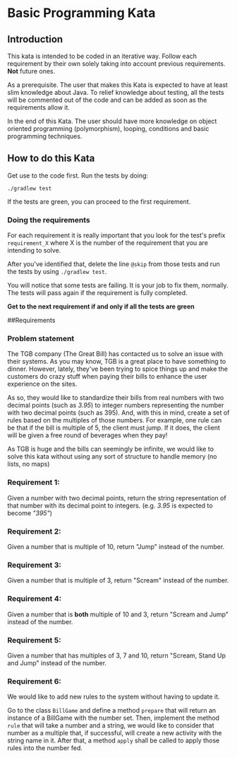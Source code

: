 # Basic Programming Kata

## Introduction

This kata is intended to be coded in an iterative way. Follow each requirement by their own solely taking into account previous requirements. **Not** future ones.

As a prerequisite. The user that makes this Kata is expected to have at least slim knowledge about Java. To relief knowledge about testing, all the tests will be commented out of the code and can be added as soon as the requirements allow it.

In the end of this Kata. The user should have more knowledge on object oriented programming (polymorphism), looping, conditions and basic programming techniques.

## How to do this Kata

Get use to the code first. Run the tests by doing:

```./gradlew test```

If the tests are green, you can proceed to the first requirement.

### Doing the requirements

For each requirement it is really important that you look for the test's prefix `requirement_X` where X is the number of the requirement that you are intending to solve.

After you've identified that, delete the line `@skip` from those tests and run the tests by using `./gradlew test`.

You will notice that some tests are failing. It is your job to fix them, normally. The tests will pass again if the requirement is fully completed.

**Get to the next requirement if and only if all the tests are green**

##Requirements

### Problem statement

The TGB company (The Great Bill) has contacted us to solve an issue with their systems. As you may know, TGB is a great place to have something to dinner. However, lately, they've been trying to spice things up and make the customers do crazy stuff when paying their bills to enhance the user experience on the sites.

As so, they would like to standardize their bills from real numbers with two decimal points (such as *3.95*) to integer numbers representing the number with two decimal points (such as 395). And, with this in mind, create a set of rules based on the multiples of those numbers. For example, one rule can be that if the bill is multiple of 5, the client must jump. If it does, the client will be given a free round of beverages when they pay!

As TGB is huge and the bills can seemingly be infinite, we would like to solve this kata without using any sort of structure to handle memory (no lists, no maps)

### Requirement 1:

Given a number with two decimal points, return the string representation of that number with its decimal point to integers. (e.g. *3.95* is expected to become *"395"*)

### Requirement 2:

Given a number that is multiple of 10, return "Jump" instead of the number.

### Requirement 3:

Given a number that is multiple of 3, return "Scream" instead of the number.

### Requirement 4:

Given a number that is **both** multiple of 10 and 3, return "Scream and Jump" instead of the number.

### Requirement 5:

Given a number that has multiples of 3, 7 and 10, return "Scream, Stand Up and Jump" instead of the number.

### Requirement 6:

We would like to add new rules to the system without having to update it.

Go to the class `BillGame` and define a method `prepare` that will return an instance of a BillGame with the number set. Then, implement the method `rule` that will take a number and a string, we would like to consider that number as a multiple that, if successful, will create a new activity with the string name in it. After that, a method `apply` shall be called to apply those rules into the number fed.